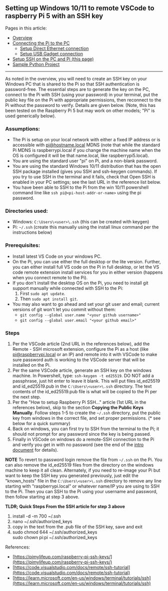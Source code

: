 ## Setting up Windows 10/11 to remote VSCode to raspberry Pi 5 with an SSH key

Pages in this article:
- [Overview](./)
- [Connecting the Pi to the PC](rpi-connect-pc.md)
  - [Setup Direct Ethernet connection](rpi-vscode-ethernet)
  - [Setup USB Gadget connection](rpi-usb-gadget)
- [Setup SSH on the PC and Pi (this page)](rpi-ssh-vscode-setup)
- [Sample Python Project](python_sample_project)
<hr />
As noted in the overview, you will need to create an SSH key on your Windows PC that is shared to the Pi so that SSH authentication is password-free.  The essential steps are to generate the key on the PC, connect to the Pi with SSH (using your password) in your terminal, put the public key file on the Pi with appropriate permissions, then reconnect to the Pi without the password to verify.  Details are given below.  (Note, this has been tested on the Raspberry Pi 5 but may work on other models; "Pi" is used generically below).

### Assumptions:
* The Pi is setup on your local network with either a fixed IP address or is accessible with pi@hostname.local MDNS (note that while the standard Pi MDNS is raspberrypi.local if you change the machine name when the OS is configured it will be that name.local, like raspberrypi5.local).
* You are using the standard user "pi" on Pi, and a non-blank password.
* You are using the standard Windows 10/11 distribution that has the open SSH package installed (gives you SSH and ssh-keygen commands).  If you try to use SSH in the terminal and it fails, check that Open SSH is enabled in your PC settings; see the last URL in the reference list below.
* You have been able to SSH to the Pi from the win 10/11 powershell command line like `ssh pi@<pi-host-addr-or-name>` using the pi password.

### Directories used:
* Windows: `C:\Users\<user>\.ssh`  (this can be created with keygen)
* Pi: `~/.ssh` (create this manually using the install linux command per the instructions below)

### Prerequisites:
* Install latest VS Code on your windows PC.
* On the Pi, you can use either the full desktop or the lite version.  Further, you can either install full VS code on the Pi in full desktop, or let the VS code remote extension install services for you in either version (happens when you connect remote to the Pi). 
* If you don't install the desktop OS on the Pi, you need to install git support manually while connected with SSH to the Pi:
    1. First `sudo apt update`.
    2. Then `sudo apt install git`.
* You may also want to go ahead and set your git user and email; current versions of git won't let you commit without them:
    * `git config --global user.name "<your github username>"`
    * `git config --global user.email "<your github email>"`


### Steps
1. Per the VSCode article (2nd URL in the references below), add the Remote - SSH microsoft extension, configure the Pi as a host (like pi@raspberrypi.local or an IP) and remote into it with VSCode to make sure password auth is working to the VSCode server that will be installed on the Pi.
2. Per the same VSCode article, generate an SSH key on the windows machine.  In Powershell, type: 
`ssh-keygen -t ed25519`. DO NOT add a passphrase, just hit enter to leave it blank.  This will put files id_ed25519 and id_ed25519.pub in the `C:\Users\<user>\.ssh` directory.  The text contents of the id_ed25519.pub file is what will be copied to the Pi per the next step.
3. Per the "How to setup Raspberry Pi SSH..." article (1st URL in the references below), skip to the section **Copying the Public Keys Manually**.  Follow steps 1-5 to create the `~/.ssh` directory, put the public key from windows in the correct file, and set proper permissions. (* see below for a quick summary)
4. Back on windows, you can first try to SSH from the terminal to the Pi; it should not prompt for any password since the key is being passed.
5. Finally in VSCode on windows do a remote-SSH connection to the Pi and verify you get in with no password (see the end of the [intro document](README.md) for details).

**NOTE** To revert to password login remove the file from `~/.ssh` on the Pi.  You can also remove the id_ed25519 files from the directory on the windows machine to keep it all clean.  Alternately, if you need to re-image your Pi but want to keep the SSH key you generated previously, just edit the "known_hosts" file in the `C:\Users\<user>\.ssh` directory to remove any line starting with "raspberrypi.local" or whatever name/IP you are using to SSH to the Pi.  Then you can SSH to the Pi using your username and password, then follow starting at step 3 above. 

**TLDR; Quick Steps From the SSH article for step 3 above**
1. install -d -m 700 ~/.ssh
2. nano ~/.ssh/authorized_keys
3. copy in the text from the .pub file of the SSH key, save and exit
4. sudo chmod 644 ~/.ssh/authorized_keys  
sudo chown pi:pi ~/.ssh/authorized_keys

References:
* [https://pimylifeup.com/raspberry-pi-ssh-keys/](https://pimylifeup.com/raspberry-pi-ssh-keys/)
* [https://code.visualstudio.com/docs/remote/ssh-tutorial](https://code.visualstudio.com/docs/remote/ssh-tutorial)
* [https://learn.microsoft.com/en-us/windows/terminal/tutorials/ssh](https://learn.microsoft.com/en-us/windows/terminal/tutorials/ssh)

